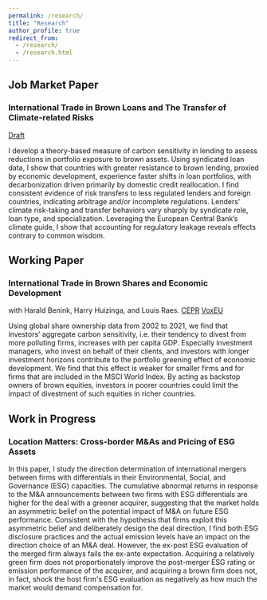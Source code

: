 ```yaml
---
permalink: /research/
title: "Research"
author_profile: true
redirect_from: 
  - /research/
  - /research.html
---
```

## Job Market Paper
### International Trade in Brown Loans and The Transfer of Climate-related Risks
[Draft](https://www.dropbox.com/scl/fi/skwixgwopcl9n08vzpttv/JMP_NovDraft.pdf?rlkey=haywvpi2llb0bhmusxyl5g79y&st=k6ym2dcx&dl=0)

I develop a theory-based measure of carbon sensitivity in lending to assess reductions in portfolio exposure to brown assets. Using syndicated loan data, I show that countries with greater resistance to brown lending, proxied by economic development, experience faster shifts in loan portfolios, with decarbonization driven primarily by domestic credit reallocation. I find consistent evidence of risk transfers to less regulated lenders and foreign countries, indicating arbitrage and/or incomplete regulations. Lenders’ climate risk-taking and transfer behaviors vary sharply by syndicate role, loan type, and specialization. Leveraging the European Central Bank’s climate guide, I show that accounting for regulatory leakage reveals effects contrary to common wisdom.
<br/>


## Working Paper
### International Trade in Brown Shares and Economic Development
with Harald Benink, Harry Huizinga, and Louis Raes. [CEPR](https://cepr.org/publications/dp18856) [VoxEU](https://cepr.org/voxeu/columns/international-trade-brown-shares-and-economic-development)

Using global share ownership data from 2002 to 2021, we find that investors’ aggregate carbon sensitivity, i.e. their tendency to divest from more polluting firms, increases with per capita GDP. Especially investment managers, who invest on behalf of their clients, and investors with longer investment horizons contribute to the portfolio greening effect of economic development. We find that this effect is weaker for smaller firms and for firms that are included in the MSCI World Index. By acting as backstop owners of brown equities, investors in poorer countries could limit the impact of divestment of such equities in richer countries.
<br/>


## Work in Progress
### Location Matters: Cross-border M&As and Pricing of ESG Assets
In this paper, I study the direction determination of international mergers between firms with differentials in their Environmental, Social, and Governance (ESG) capacities. The cumulative abnormal returns in response to the M&A announcements between two firms with ESG differentials are higher for the deal with a greener acquirer, suggesting that the market holds an asymmetric belief on the potential impact of M&A on future ESG performance. Consistent with the hypothesis that firms exploit this asymmetric belief and deliberately design the deal direction, I find both ESG disclosure practices and the actual emission levels have an impact on the direction choice of an M&A deal. However, the ex-post ESG evaluation of the merged firm always fails the ex-ante expectation. Acquiring a relatively green firm does not proportionately improve the post-merger ESG rating or emission performance of the acquirer, and acquiring a brown firm does not, in fact, shock the host firm's ESG evaluation as negatively as how much the market would demand compensation for.

